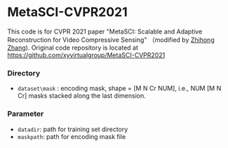 # MetaSCI-CVPR2021

This code is for CVPR 2021 paper "MetaSCI: Scalable and Adaptive Reconstruction for Video Compressive Sensing" （modified by [Zhihong Zhang](https://github.com/dawnlh)).  Original code repository is located at https://github.com/xyvirtualgroup/MetaSCI-CVPR2021





### Directory

- `dataset\mask` : encoding mask, shape = [M N Cr NUM], i.e., NUM  [M N Cr] masks stacked along the last dimension.





### Parameter

- `datadir`:  path for training set directory
- `maskpath`: path for encoding mask  file

